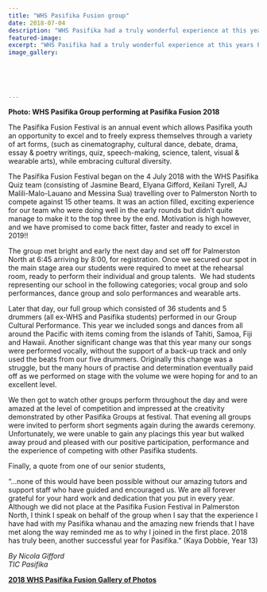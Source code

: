 ```yaml
---
title: "WHS Pasifika Fusion group"
date: 2018-07-04
description: "WHS Pasifika had a truly wonderful experience at this years Pasifika Fusion festival held in Palmerston North..."
featured-image: 
excerpt: "WHS Pasifika had a truly wonderful experience at this years Pasifika Fusion festival held in Palmerston North."
image_gallery:
	
	
	
	
	
---
```


<p><strong>Photo: WHS Pasifika Group performing at Pasifika Fusion 2018</strong></p>
<p>The Pasifika Fusion Festival is an annual event which allows Pasifika youth an opportunity to excel and to freely express themselves through a variety of art forms, (such as cinematography, cultural dance, debate, drama, essay &amp; poetry writings, quiz, speech-making, science, talent, visual &amp; wearable arts), while embracing cultural diversity.</p>
<p>The Pasifika Fusion Festival began on the 4 July 2018 with the WHS Pasifika Quiz team (consisting of Jasmine Beard, Elyana Gifford, Keilani Tyrell, AJ Malili-Malo-Lauano and Messina Sua) travelling over to Palmerston North to compete against 15 other teams. It was an action filled, exciting experience for our team who were doing well in the early rounds but didn&rsquo;t quite manage to make it to the top three by the end. Motivation is high however, and we have promised to come back fitter, faster and ready to excel in 2019!!</p>
<p>The group met bright and early the next day and set off for Palmerston North at 6:45 arriving by 8:00, for registration. Once we secured our spot in the main stage area our students were required to meet at the rehearsal room, ready to perform their individual and group talents.&nbsp; We had students representing our school in the following categories; vocal group and solo performances, dance group and solo performances and wearable arts.</p>
<p>Later that day, our full group which consisted of 36 students and 5 drummers (all ex-WHS and Pasifika students) performed in our Group Cultural Performance. This year we included songs and dances from all around the Pacific with items coming from the islands of Tahiti, Samoa, Fiji and Hawaii. Another significant change was that this year many our songs were performed vocally, without the support of a back-up track and only used the beats from our five drummers. Originally this change was a struggle, but the many hours of practise and determination eventually paid off as we performed on stage with the volume we were hoping for and to an excellent level.</p>
<p>We then got to watch other groups perform throughout the day and were amazed at the level of competition and impressed at the creativity demonstrated by other Pasifika Groups at festival. That evening all groups were invited to perform short segments again during the awards ceremony. Unfortunately, we were unable to gain any placings this year but walked away proud and pleased with our positive participation, performance and the experience of competing with other Pasifika students.</p>
<p>Finally, a quote from one of our senior students,&nbsp;</p>
<p>&ldquo;...none of this would have been possible without our amazing tutors and support staff who have guided and encouraged us. We are all forever grateful for your hard work and dedication that you put in every year. Although we did not place at the Pasifika Fusion Festival in Palmerston North, I think I speak on behalf of the group when I say that the experience I have had with my Pasifika whanau and the amazing new friends that I have met along the way reminded me as to why I joined in the first place. 2018 has truly been, another successful year for Pasifika.&rdquo; (Kaya Dobbie, Year 13)</p>
<p><em>By Nicola Gifford</em><br /><em>TIC Pasifika</em></p>
<p><strong><a href="http://www.whanganuihigh.school.nz/media/gallery/2018-pasifika-fusion">2018 WHS Pasifika Fusion Gallery of Photos</a></strong></p>

